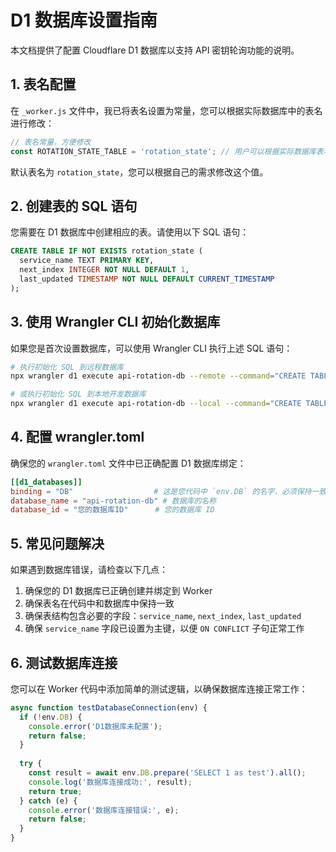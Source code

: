 # D1 数据库设置指南

本文档提供了配置 Cloudflare D1 数据库以支持 API 密钥轮询功能的说明。

## 1. 表名配置

在 `_worker.js` 文件中，我已将表名设置为常量，您可以根据实际数据库中的表名进行修改：

```javascript
// 表名常量，方便修改
const ROTATION_STATE_TABLE = 'rotation_state'; // 用户可以根据实际数据库表名修改
```

默认表名为 `rotation_state`，您可以根据自己的需求修改这个值。

## 2. 创建表的 SQL 语句

您需要在 D1 数据库中创建相应的表。请使用以下 SQL 语句：

```sql
CREATE TABLE IF NOT EXISTS rotation_state (
  service_name TEXT PRIMARY KEY,
  next_index INTEGER NOT NULL DEFAULT 1,
  last_updated TIMESTAMP NOT NULL DEFAULT CURRENT_TIMESTAMP
);
```

## 3. 使用 Wrangler CLI 初始化数据库

如果您是首次设置数据库，可以使用 Wrangler CLI 执行上述 SQL 语句：

```bash
# 执行初始化 SQL 到远程数据库
npx wrangler d1 execute api-rotation-db --remote --command="CREATE TABLE IF NOT EXISTS rotation_state (service_name TEXT PRIMARY KEY, next_index INTEGER NOT NULL DEFAULT 1, last_updated TIMESTAMP NOT NULL DEFAULT CURRENT_TIMESTAMP);"

# 或执行初始化 SQL 到本地开发数据库
npx wrangler d1 execute api-rotation-db --local --command="CREATE TABLE IF NOT EXISTS rotation_state (service_name TEXT PRIMARY KEY, next_index INTEGER NOT NULL DEFAULT 1, last_updated TIMESTAMP NOT NULL DEFAULT CURRENT_TIMESTAMP);"
```

## 4. 配置 wrangler.toml

确保您的 `wrangler.toml` 文件中已正确配置 D1 数据库绑定：

```toml
[[d1_databases]]
binding = "DB"                  # 这是您代码中 `env.DB` 的名字，必须保持一致
database_name = "api-rotation-db" # 数据库的名称
database_id = "您的数据库ID"      # 您的数据库 ID
```

## 5. 常见问题解决

如果遇到数据库错误，请检查以下几点：

1. 确保您的 D1 数据库已正确创建并绑定到 Worker
2. 确保表名在代码中和数据库中保持一致
3. 确保表结构包含必要的字段：`service_name`, `next_index`, `last_updated`
4. 确保 `service_name` 字段已设置为主键，以便 `ON CONFLICT` 子句正常工作

## 6. 测试数据库连接

您可以在 Worker 代码中添加简单的测试逻辑，以确保数据库连接正常工作：

```javascript
async function testDatabaseConnection(env) {
  if (!env.DB) {
    console.error('D1数据库未配置');
    return false;
  }
  
  try {
    const result = await env.DB.prepare('SELECT 1 as test').all();
    console.log('数据库连接成功:', result);
    return true;
  } catch (e) {
    console.error('数据库连接错误:', e);
    return false;
  }
}
```
